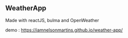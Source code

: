 ## WeatherApp
Made with reactJS, bulma and OpenWeather

demo : https://iamnelsonmartins.github.io/weather-app/

